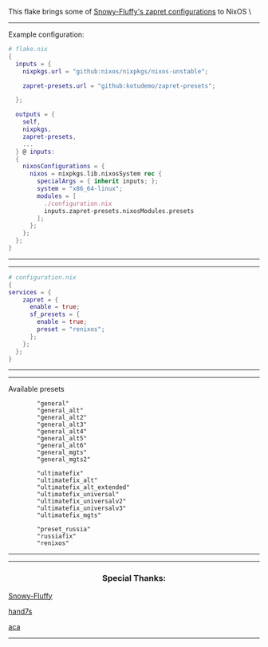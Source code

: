 This flake brings some of [Snowy-Fluffy's zapret configurations](https://github.com/Snowy-Fluffy/zapret.cfgs) to NixOS \

<hr/>
<div>
  
Example configuration:
```nix
# flake.nix
{
  inputs = {
    nixpkgs.url = "github:nixos/nixpkgs/nixos-unstable";

    zapret-presets.url = "github:kotudemo/zapret-presets";

  };

  outputs = {
    self,
    nixpkgs,
    zapret-presets,
    ...
  } @ inputs:
  {
    nixosConfigurations = {
      nixos = nixpkgs.lib.nixosSystem rec {
        specialArgs = { inherit inputs; };
        system = "x86_64-linux";
        modules = [
          ./configuration.nix
          inputs.zapret-presets.nixosModules.presets
        ];
      };
    };
  };
}
```
</div>

<hr/>

<hr/>
<div>

```nix
# configuration.nix
{
services = {
    zapret = {
      enable = true;
      sf_presets = {
        enable = true;
        preset = "renixos"; 
      };
    };
  };
}
```
</div>

<hr/>


<hr/>
<div>
  
Available presets
```
        "general"
        "general_alt"
        "general_alt2"
        "general_alt3"
        "general_alt4"
        "general_alt5"
        "general_alt6"
        "general_mgts"
        "general_mgts2"

        "ultimatefix"
        "ultimatefix_alt"
        "ultimatefix_alt_extended"
        "ultimatefix_universal"
        "ultimatefix_universalv2"
        "ultimatefix_universalv3"
        "ultimatefix_mgts"

        "preset_russia"
        "russiafix"
        "renixos"
```
</div>

<hr/>

<hr/>
<div>

  <h3 align="center">Special Thanks: </h3>

  [Snowy-Fluffy](https://github.com/Snowy-Fluffy)

  [hand7s](https://github.com/s0me1newithhand7s)

  [aca](https://github.com/aca/)
  
</div>

<hr/>
